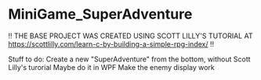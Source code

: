 # MiniGame_SuperAdventure

!! THE BASE PROJECT WAS CREATED USING SCOTT LILLY'S TUTORIAL AT https://scottlilly.com/learn-c-by-building-a-simple-rpg-index/ !!

Stuff to do:
Create a new "SuperAdventure" from the bottom, without Scott Lilly's turorial
Maybe do it in WPF
Make the enemy display work
